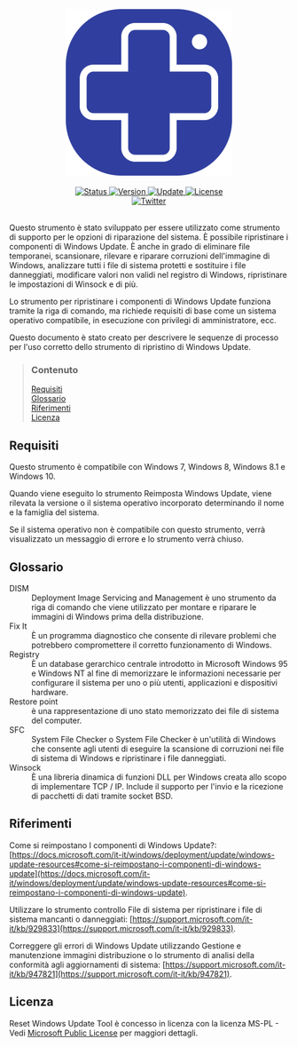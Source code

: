 <div align="center">
	<a href="https://www.wureset.com/">
		<img src="https://github.com/ManuelGil/Reset-Windows-Update-Tool/blob/master/docs/images/wureset.png?raw=true" alt="Logo" height="300" width="300">
	</a>
</div>
<br />
<div align="center">
	<a href="https://github.com/ManuelGil/Reset-Windows-Update-Tool#changelog">
		<img src="https://img.shields.io/badge/stability-stable-green.svg" alt="Status">
	</a>
	<a href="https://github.com/ManuelGil/Reset-Windows-Update-Tool#changelog">
		<img src="https://img.shields.io/badge/release-v11.0.0.8-blue.svg" alt="Version">
	</a>
	<a href="https://github.com/ManuelGil/Reset-Windows-Update-Tool#changelog">
		<img src="https://img.shields.io/badge/update-april-yellowgreen.svg" alt="Update">
	</a>
	<a href="#license">
		<img src="https://img.shields.io/badge/license-MS--PL%20License-green.svg" alt="License">
	</a>
</div>
<div align="center">
	<a href="https://twitter.com/intent/follow?screen_name=wureset">
		<img src="https://img.shields.io/twitter/follow/wureset.svg?style=social" alt="Twitter">
	</a>
</div>
<br />

Questo strumento è stato sviluppato per essere utilizzato come strumento di supporto per le opzioni di riparazione del sistema. È possibile ripristinare i componenti di Windows Update. È anche in grado di eliminare file temporanei, scansionare, rilevare e riparare corruzioni dell'immagine di Windows, analizzare tutti i file di sistema protetti e sostituire i file danneggiati, modificare valori non validi nel registro di Windows, ripristinare le impostazioni di Winsock e di più.

Lo strumento per ripristinare i componenti di Windows Update funziona tramite la riga di comando, ma richiede requisiti di base come un sistema operativo compatibile, in esecuzione con privilegi di amministratore, ecc.

Questo documento è stato creato per descrivere le sequenze di processo per l'uso corretto dello strumento di ripristino di Windows Update.


> ### Contenuto
> 
> [Requisiti](#requisiti) <br />
> [Glossario](#glossario) <br />
> [Riferimenti](#riferimenti) <br />
> [Licenza](#licenza)


## Requisiti

Questo strumento è compatibile con Windows 7, Windows 8, Windows 8.1 e Windows 10.

Quando viene eseguito lo strumento Reimposta Windows Update, viene rilevata la versione o il sistema operativo incorporato determinando il nome e la famiglia del sistema.

Se il sistema operativo non è compatibile con questo strumento, verrà visualizzato un messaggio di errore e lo strumento verrà chiuso.


## Glossario

<dl>
<dt>DISM</dt>
<dd>Deployment Image Servicing and Management è uno strumento da riga di comando che viene utilizzato per montare e riparare le immagini di Windows prima della distribuzione.</dd>
<dt>Fix It</dt>
<dd>È un programma diagnostico che consente di rilevare problemi che potrebbero compromettere il corretto funzionamento di Windows.</dd>
<dt>Registry</dt>
<dd>È un database gerarchico centrale introdotto in Microsoft Windows 95 e Windows NT al fine di memorizzare le informazioni necessarie per configurare il sistema per uno o più utenti, applicazioni e dispositivi hardware.</dd>
<dt>Restore point</dt>
<dd>è una rappresentazione di uno stato memorizzato dei file di sistema del computer.</dd>
<dt>SFC</dt>
<dd>System File Checker o System File Checker è un'utilità di Windows che consente agli utenti di eseguire la scansione di corruzioni nei file di sistema di Windows e ripristinare i file danneggiati.</dd>
<dt>Winsock</dt>
<dd>È una libreria dinamica di funzioni DLL per Windows creata allo scopo di implementare TCP / IP. Include il supporto per l'invio e la ricezione di pacchetti di dati tramite socket BSD.</dd>
</dl>


## Riferimenti

Come si reimpostano I componenti di Windows Update?: [https://docs.microsoft.com/it-it/windows/deployment/update/windows-update-resources#come-si-reimpostano-i-componenti-di-windows-update](https://docs.microsoft.com/it-it/windows/deployment/update/windows-update-resources#come-si-reimpostano-i-componenti-di-windows-update).

Utilizzare lo strumento controllo File di sistema per ripristinare i file di sistema mancanti o danneggiati: [https://support.microsoft.com/it-it/kb/929833](https://support.microsoft.com/it-it/kb/929833).

Correggere gli errori di Windows Update utilizzando Gestione e manutenzione immagini distribuzione o lo strumento di analisi della conformità agli aggiornamenti di sistema: [https://support.microsoft.com/it-it/kb/947821](https://support.microsoft.com/it-it/kb/947821).


## Licenza

Reset Windows Update Tool è concesso in licenza con la licenza MS-PL - Vedi [Microsoft Public License](https://opensource.org/licenses/MS-PL) per maggiori dettagli.
